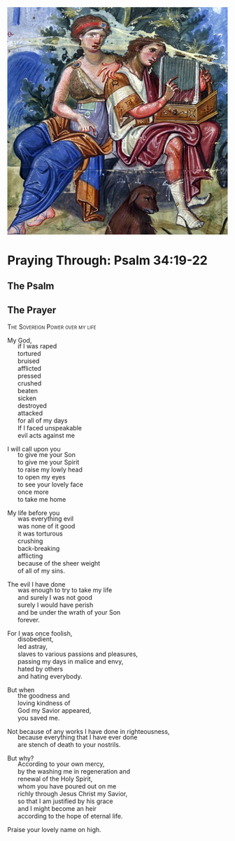 <img class="intro-right" src="art-paris-psalter.jpg">

<style>
  li {list-style-type: none;}
  p + ul {
    margin-top: -18px;
}
</style>

# Praying Through: Psalm 34:19-22

## The Psalm

## The Prayer

<div style="font-variant: small-caps;">
The Sovereign Power over my life
</div>

My God,
* if I was raped
* tortured
* bruised
* afflicted
* pressed
* crushed
* beaten
* sicken
* destroyed
* attacked
* for all of my days
* If I faced unspeakable
* evil acts against me

I will call upon you
* to give me your Son
* to give me your Spirit
* to raise my lowly head
* to open my eyes
* to see your lovely face
* once more
* to take me home

My life before you
* was everything evil
* was none of it good
* it was torturous
* crushing
* back-breaking
* afflicting
* because of the sheer weight
* of all of my sins.

The evil I have done
* was enough to try to take my life
* and surely I was not good
* surely I would have perish
* and be under the wrath of your Son
* forever.

For I was once foolish,
* disobedient,
* led astray,
* slaves to various passions and pleasures,
* passing my days in malice and envy,
* hated by others
* and hating everybody.

But when
* the goodness and
* loving kindness of
* God my Savior appeared,
* you saved me.

Not because of any works I have done in righteousness,
* because everything that I have ever done
* are stench of death to your nostrils.

But why?
* According to your own mercy,
* by the washing me in regeneration and
* renewal of the Holy Spirit,
* whom you have poured out on me
* richly through Jesus Christ my Savior,
* so that I am justified by his grace
* and I might become an heir
* according to the hope of eternal life.

Praise your lovely name on high.
